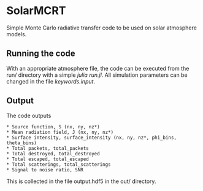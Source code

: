 # SolarMCRT

Simple Monte Carlo radiative transfer code to be used on solar atmosphere models.

## Running the code

With an appropriate atmosphere file, the code can be executed from the run/ directory with a simple *julia run.jl*. All simulation parameters can be changed in the file *keywords.input*.

## Output

The code outputs

    * Source function, S (nx, ny, nz*)
    * Mean radiation field, J (nx, ny, nz*)
    * Surface intensity, surface_intensity (nx, ny, nz*, phi_bins, theta_bins)
    * Total packets, total_packets
    * Total destroyed, total_destroyed
    * Total escaped, total_escaped
    * Total scatterings, total_scatterings
    * Signal to noise ratio, SNR

This is collected in the file output.hdf5 in the out/ directory.
